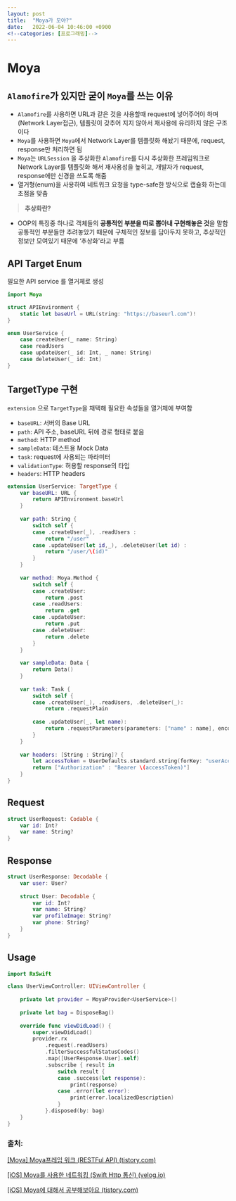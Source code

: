 ```yaml
---
layout: post
title:  "Moya가 모야?"
date:   2022-06-04 10:46:00 +0900
<!--categories: [프로그래밍]-->
---
```


# Moya

## `Alamofire`가 있지만 굳이 `Moya`를 쓰는 이유
> 
- `Alamofire`를 사용하면 URL과 같은 것을 사용할때 request에 넣어주어야 하며(Network Layer접근), 템플릿이 갖추어 지지 않아서 재사용에 유리하지 않은 구조이다
- `Moya`를 사용하면 `Moya`에서 Network Layer를 템플릿화 해놨기 때문에, request, response만 처리하면 됨
- `Moya`는 `URLSession` 을 추상화한 `Alamofire`를 다시 추상화한 프레임워크로
Network Layer를 템플릿화 해서 재사용성을 높히고, 개발자가 request, response에만 신경을 쓰도록 해줌
- 열거형(enum)을 사용하여 네트워크 요청을 type-safe한 방식으로 캡슐화 하는데 초점을 맞춤

> **추상화란?**
> 
- OOP의 특징중 하나로 객체들의 **공통적인 부분을 따로 뽑아내 구현해놓은 것**을 말함
공통적인 부분들만 추려놓았기 때문에 구체적인 정보를 담아두지 못하고, 추상적인 정보만 모여있기 때문에 ‘추상화'라고 부름

## API Target Enum

필요한 API service 를 열거체로 생성

```swift
import Moya

struct APIEnvironment {
    static let baseUrl = URL(string: "https://baseurl.com")!
}

enum UserService {
    case createUser(_ name: String)
    case readUsers
    case updateUser(_ id: Int, _ name: String)
    case deleteUser(_ id: Int)
}
```

## TargetType 구현

`extension` 으로 `TargetType`을 채택해 필요한 속성들을 열거체에 부여함

- `baseURL`: 서버의 Base URL
- `path`: API 주소, baseURL 뒤에 경로 형태로 붙음
- `method`: HTTP method
- `sampleData`: 테스트용 Mock Data
- `task`: request에 사용되는 파라미터
- `validationType`: 허용할 response의 타입
- `headers`: HTTP headers

```swift
extension UserService: TargetType {
    var baseURL: URL {
        return APIEnvironment.baseUrl
    }
    
    var path: String {
        switch self {
        case .createUser(_), .readUsers :
            return "/user"
        case .updateUser(let id,_), .deleteUser(let id) :
            return "/user/\(id)"
        }
    }
    
    var method: Moya.Method {
        switch self {
        case .createUser:
            return .post
        case .readUsers:
            return .get
        case .updateUser:
            return .put
        case .deleteUser:
            return .delete
        }
    }
    
    var sampleData: Data {
        return Data()
    }
    
    var task: Task {
        switch self {
        case .createUser(_), .readUsers, .deleteUser(_):
            return .requestPlain
       
        case .updateUser(_, let name):
            return .requestParameters(parameters: ["name" : name], encoding: URLEncoding.queryString)
        }
    }
    
    var headers: [String : String]? {
        let accessToken = UserDefaults.standard.string(forKey: "userAccessToken")
        return ["Authorization" : "Bearer \(accessToken)"]
    }
}
```

## Request

```swift
struct UserRequest: Codable {
    var id: Int?
    var name: String?
}
```

## Response

```swift
struct UserResponse: Decodable {
    var user: User?
    
    struct User: Decodable {
        var id: Int?
        var name: String?
        var profileImage: String?
        var phone: String?
    }
}
```

## Usage

```swift
import RxSwift

class UserViewController: UIViewController {
    
    private let provider = MoyaProvider<UserService>()
    
    private let bag = DisposeBag()
    
    override func viewDidLoad() {
        super.viewDidLoad()
        provider.rx
            .request(.readUsers)
            .filterSuccessfulStatusCodes()
            .map([UserResponse.User].self)
            .subscribe { result in
                switch result {
                case .success(let response):
                    print(response)
                case .error(let error):
                    print(error.localizedDescription)
                }
            }.disposed(by: bag)
    }
}
```

### 출처:

[[Moya] Moya프레임 워크 (RESTFul API) (tistory.com)](https://ios-development.tistory.com/193)

[[iOS] Moya를 사용한 네트워킹 (Swift Http 통신) (velog.io)](https://velog.io/@dlskawns96/iOS-Moya%EB%A5%BC-%EC%82%AC%EC%9A%A9%ED%95%9C-%EB%84%A4%ED%8A%B8%EC%9B%8C%ED%82%B9-Swift-Http-%ED%86%B5%EC%8B%A0)

[[iOS] Moya에 대해서 공부해보아요 (tistory.com)](https://lidium.tistory.com/37)
